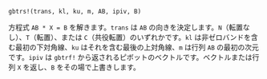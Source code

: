 ```
gbtrs!(trans, kl, ku, m, AB, ipiv, B)
```

方程式 `AB * X = B` を解きます。`trans` は `AB` の向きを決定します。`N`（転置なし）、`T`（転置）、または `C`（共役転置）のいずれかです。`kl` は非ゼロバンドを含む最初の下対角線、`ku` はそれを含む最後の上対角線、`m` は行列 `AB` の最初の次元です。`ipiv` は `gbtrf!` から返されるピボットのベクトルです。ベクトルまたは行列 `X` を返し、`B` をその場で上書きします。

